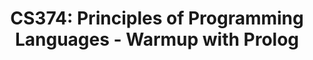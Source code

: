 ---
layout: exercise
permalink: /Modules/Prolog/Warmup/Exercise
title: "CS374: Principles of Programming Languages - Warmup with Prolog"
language: "prolog"

info:
  points: 3
  instructions: "Run this prolog program."
  goals:
    - To write a Scheme statement
    
canvasasmtid: "181953"   
canvaspoints: 3
  
processor:  
  correctfeedback: "Correct!!" 
  incorrectfeedback: "Try again"
  submitformlink: false
  feedbackprocess: | 
    var pos = feedbackString.toString();
  correctcheck: |
    pos.toLowerCase().includes("true")
 
files:
  - filename: "first.pl"
    name: first
    ismain: false
    isreadonly: false
    isvisible: true
    code: | 
      take_before(CS173, CS374). 
      take_before(X, CS374).
      take_before(CS173, X).
      take_before(X, Y).
      
  - filename: "main.pl"
    ismain: true
    name: main
    isreadonly: true
    isvisible: true
    code: |
      % Enter facts
      assertz(course(cs173)).
      assertz(course(cs174)).
      assertz(course(cs374)).
      assertz(course(cs475)).

      % Prerequisite relationships
      assertz(prereq(cs174, cs173)).
      assertz(prereq(cs374, cs174)).

      % Base case: X must be taken before Y if X is a direct prerequisite for Y.
      assertz((take_before(X, Y) :- prereq(X, Y))).

      % Recursive case with an accumulator to track visited courses.
      assertz((take_before(X, Y) :- take_before_recursive(X, Y, []))).

      % Helper predicate with accumulator to avoid cycles
	  % Z must not be in the list of already visited courses
      assertz((take_before_recursive(X, Y, Visited) :- prereq(Z, Y), \+ member(Z, Visited), take_before_recursive(X, Z, [Y | Visited]))).

      % Base case for the recursive helper
      assertz((take_before_recursive(X, Y, _) :- prereq(X, Y))).


---